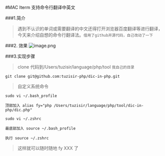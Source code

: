#MAC Iterm 支持命令行翻译中英文

###1.简介
> 遇到不认识的单词或需要翻译的中文还得打开浏览器百度翻译等进行翻译，今天来介绍自想的命令行翻译法。`借用了github开源代码，自己改动了一下`

###2. 效果
![image.png](https://upload-images.jianshu.io/upload_images/10306662-2d198edeee04b793.png?imageMogr2/auto-orient/strip%7CimageView2/2/w/1240)

###3.实现步骤
> clone 代码到/Users/tuzisir/language/php/tool `我自己的目录`
```
git clone git@github.com:tuzisir-php/dic-in-php.git
```

> 自定义系统命令

```
sudo vi ~/.bash_profile

顶部加入 alias fy="php /Users/tuzisir/language/php/tool/dic-in-php/dic.php"

sudo vi ~/.zshrc

最底部加入 source ~/.bash_profile

执行 source ~/.zshrc
```

> 这样就可以随时随地 fy  XXX 了
